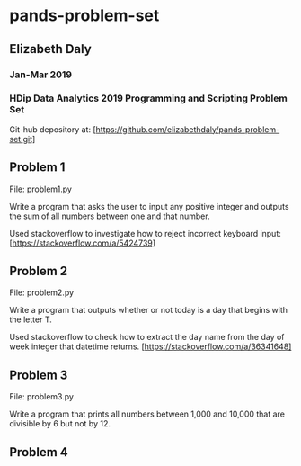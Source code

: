 # pands-problem-set
## Elizabeth Daly
### Jan-Mar 2019
### HDip Data Analytics 2019 Programming and Scripting Problem Set

Git-hub depository at:
[https://github.com/elizabethdaly/pands-problem-set.git]


## Problem 1
File: problem1.py

Write a program that asks the user to input any positive integer and outputs the sum of all numbers between one and that number.

Used stackoverflow to investigate how to reject incorrect keyboard input:
[https://stackoverflow.com/a/5424739]

## Problem 2
File: problem2.py

Write a program that outputs whether or not today is a day that begins with the letter T.

Used stackoverflow to check how to extract the day name from the 
day of week integer that datetime returns.
[https://stackoverflow.com/a/36341648]

## Problem 3
File: problem3.py

Write a program that prints all numbers between 1,000 and 10,000 that are divisible by 6 but not by 12.

## Problem 4


